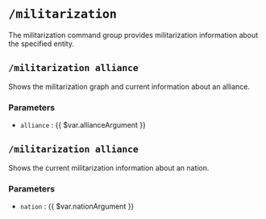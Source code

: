 # `/militarization`

The militarization command group provides militarization information
about the specified entity.

## `/militarization alliance`

Shows the militarization graph and current information about an alliance.

### Parameters

- `alliance` : {{ $var.allianceArgument }}

## `/militarization alliance`

Shows the current militarization information about an nation.

### Parameters

- `nation` : {{ $var.nationArgument }}
